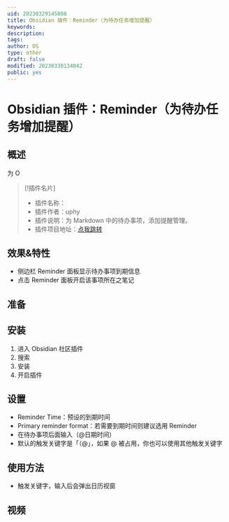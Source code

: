 ```yaml
---
uid: 20230329145808
title: Obsidian 插件：Reminder（为待办任务增加提醒）
keywords: 
description: 
tags: 
author: OS
type: other
draft: false
modified: 20230330134042
public: yes
---
```


# Obsidian 插件：Reminder（为待办任务增加提醒）

## 概述

为 O

> [!插件名片]
>
> - 插件名称：
> - 插件作者：uphy
> - 插件说明：为 Markdown 中的待办事项，添加提醒管理。
> - 插件项目地址：[点我跳转](https://github.com/uphy/obsidian-reminder)

## 效果&特性

- 侧边栏 Reminder 面板显示待办事项到期信息
- 点击 Reminder 面板开启该事项所在之笔记

## 准备

## 安装

1. 进入 Obsidian 社区插件
2. 搜索
3. 安装
4. 开启插件

## 设置

- Reminder Time：预设的到期时间
- Primary reminder format：若需要到期时间则建议选用 Reminder
- 在待办事项后面输入（@日期时间）
- 默认的触发关键字是「（@」，如果 @ 被占用，你也可以使用其他触发关键字

## 使用方法

- 触发关键字，输入后会弹出日历视窗

## 视频